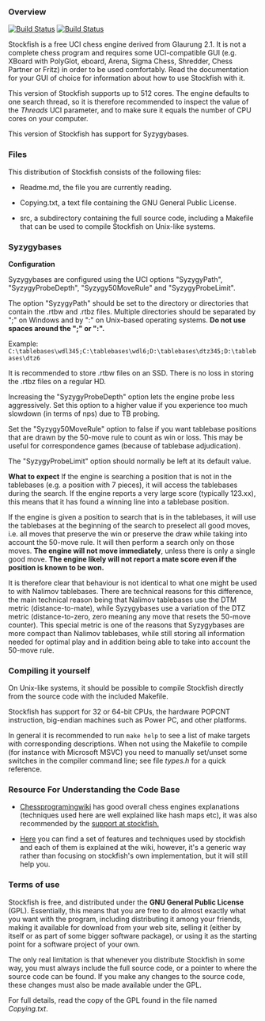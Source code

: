 ### Overview

[![Build Status](https://travis-ci.org/ianfab/Seirawan-Stockfish.svg?branch=master)](https://travis-ci.org/ianfab/Seirawan-Stockfish)
[![Build Status](https://ci.appveyor.com/api/projects/status/github/official-stockfish/Stockfish?svg=true)](https://ci.appveyor.com/project/mcostalba/stockfish)

Stockfish is a free UCI chess engine derived from Glaurung 2.1. It is
not a complete chess program and requires some UCI-compatible GUI
(e.g. XBoard with PolyGlot, eboard, Arena, Sigma Chess, Shredder, Chess
Partner or Fritz) in order to be used comfortably. Read the
documentation for your GUI of choice for information about how to use
Stockfish with it.

This version of Stockfish supports up to 512 cores. The engine defaults
to one search thread, so it is therefore recommended to inspect the value of
the *Threads* UCI parameter, and to make sure it equals the number of CPU
cores on your computer.

This version of Stockfish has support for Syzygybases.


### Files

This distribution of Stockfish consists of the following files:

  * Readme.md, the file you are currently reading.

  * Copying.txt, a text file containing the GNU General Public License.

  * src, a subdirectory containing the full source code, including a Makefile
    that can be used to compile Stockfish on Unix-like systems.


### Syzygybases

**Configuration**

Syzygybases are configured using the UCI options "SyzygyPath",
"SyzygyProbeDepth", "Syzygy50MoveRule" and "SyzygyProbeLimit".

The option "SyzygyPath" should be set to the directory or directories that
contain the .rtbw and .rtbz files. Multiple directories should be
separated by ";" on Windows and by ":" on Unix-based operating systems.
**Do not use spaces around the ";" or ":".**

Example: `C:\tablebases\wdl345;C:\tablebases\wdl6;D:\tablebases\dtz345;D:\tablebases\dtz6`

It is recommended to store .rtbw files on an SSD. There is no loss in
storing the .rtbz files on a regular HD.

Increasing the "SyzygyProbeDepth" option lets the engine probe less
aggressively. Set this option to a higher value if you experience too much
slowdown (in terms of nps) due to TB probing.

Set the "Syzygy50MoveRule" option to false if you want tablebase positions
that are drawn by the 50-move rule to count as win or loss. This may be useful
for correspondence games (because of tablebase adjudication).

The "SyzygyProbeLimit" option should normally be left at its default value.

**What to expect**
If the engine is searching a position that is not in the tablebases (e.g.
a position with 7 pieces), it will access the tablebases during the search.
If the engine reports a very large score (typically 123.xx), this means
that it has found a winning line into a tablebase position.

If the engine is given a position to search that is in the tablebases, it
will use the tablebases at the beginning of the search to preselect all
good moves, i.e. all moves that preserve the win or preserve the draw while
taking into account the 50-move rule.
It will then perform a search only on those moves. **The engine will not move
immediately**, unless there is only a single good move. **The engine likely
will not report a mate score even if the position is known to be won.**

It is therefore clear that behaviour is not identical to what one might
be used to with Nalimov tablebases. There are technical reasons for this
difference, the main technical reason being that Nalimov tablebases use the
DTM metric (distance-to-mate), while Syzygybases use a variation of the
DTZ metric (distance-to-zero, zero meaning any move that resets the 50-move
counter). This special metric is one of the reasons that Syzygybases are
more compact than Nalimov tablebases, while still storing all information
needed for optimal play and in addition being able to take into account
the 50-move rule.


### Compiling it yourself

On Unix-like systems, it should be possible to compile Stockfish
directly from the source code with the included Makefile.

Stockfish has support for 32 or 64-bit CPUs, the hardware POPCNT
instruction, big-endian machines such as Power PC, and other platforms.

In general it is recommended to run `make help` to see a list of make
targets with corresponding descriptions. When not using the Makefile to
compile (for instance with Microsoft MSVC) you need to manually
set/unset some switches in the compiler command line; see file *types.h*
for a quick reference.

### Resource For Understanding the Code Base

* [Chessprogramingwiki](https://chessprogramming.wikispaces.com) has good overall chess engines explanations 
(techniques used here are well explained like hash maps etc), it was 
also recommended by the [support at stockfish.](http://support.stockfishchess.org/discussions/questions/1132-how-to-understand-stockfish-sources)

* [Here](https://chessprogramming.wikispaces.com/Stockfish) you can find a set of features and techniques used by stockfish and each of them is explained at the wiki, however, it's a generic way rather than focusing on stockfish's own implementation, but it will still help you. 


### Terms of use

Stockfish is free, and distributed under the **GNU General Public License**
(GPL). Essentially, this means that you are free to do almost exactly
what you want with the program, including distributing it among your
friends, making it available for download from your web site, selling
it (either by itself or as part of some bigger software package), or
using it as the starting point for a software project of your own.

The only real limitation is that whenever you distribute Stockfish in
some way, you must always include the full source code, or a pointer
to where the source code can be found. If you make any changes to the
source code, these changes must also be made available under the GPL.

For full details, read the copy of the GPL found in the file named
*Copying.txt*.
